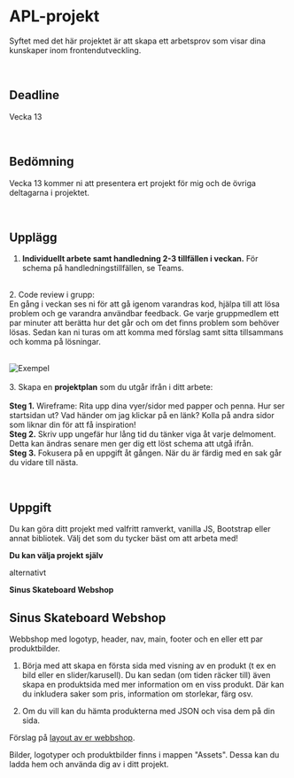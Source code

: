 # APL-projekt
Syftet med det här projektet är att skapa ett arbetsprov som visar dina kunskaper inom frontendutveckling. 

<br>

## **Deadline**
Vecka 13

<br>

## **Bedömning**
Vecka 13 kommer ni att presentera ert projekt för mig och de övriga deltagarna i projektet. 

<br>

## Upplägg
1. **Individuellt arbete samt handledning 2-3 tillfällen i veckan.** För schema på handledningstillfällen, se Teams. 
<br>
2. Code review i grupp:
<br>
En gång i veckan ses ni för att gå igenom varandras kod, hjälpa till att lösa problem och 
ge varandra användbar feedback. Ge varje gruppmedlem ett par minuter att berätta hur det går och om det finns problem som behöver lösas. Sedan kan ni turas om att komma med förslag samt sitta tillsammans och komma på lösningar. 

<br>
<br>

![Exempel](https://dpbnri2zg3lc2.cloudfront.net/en/wp-content/uploads/old-blog-uploads/low-fid-wireframe.png)
<br>
<br>
  3. Skapa en **projektplan** som du utgår ifrån i ditt arbete: <br>
<br>
**Steg 1.** Wireframe: Rita upp dina vyer/sidor med papper och penna. Hur ser startsidan ut? Vad händer om jag klickar på en länk? Kolla på andra sidor som liknar din för att få inspiration! <br>
**Steg 2.** Skriv upp ungefär hur lång tid du tänker viga åt varje delmoment. Detta kan ändras senare men ger dig ett löst schema att utgå ifrån. <br>
**Steg 3.** Fokusera på en uppgift åt gången. När du är färdig med en sak går du vidare till nästa. 

<br>

## **Uppgift**
Du kan göra ditt projekt med valfritt ramverkt, vanilla JS, Bootstrap eller annat bibliotek. Välj det som du tycker bäst om att arbeta med!

**Du kan välja projekt själv**

alternativt

**Sinus Skateboard Webshop**


## Sinus Skateboard Webshop
Webbshop med logotyp, header, nav, main, footer och en eller ett par produktbilder.
<br>
1. Börja med att skapa en första sida med visning av en produkt (t ex en bild eller en slider/karusell). Du kan sedan (om tiden räcker till) även skapa en produktsida med mer information om en viss produkt. Där kan du inkludera saker som pris, information om storlekar, färg osv. 

2. Om du vill kan du hämta produkterna med JSON och visa dem på din sida. 

Förslag på [layout av er webbshop](https://www.figma.com/file/gaGH2UTxzziexM3Bc49GA5/SINUS-Skate-Webshop?node-id=0%3A1&t=iV6UdYndwFCCms0P-0).

Bilder, logotyper och produktbilder finns i mappen "Assets". Dessa kan du ladda hem och använda dig av i ditt projekt. 

<br>
